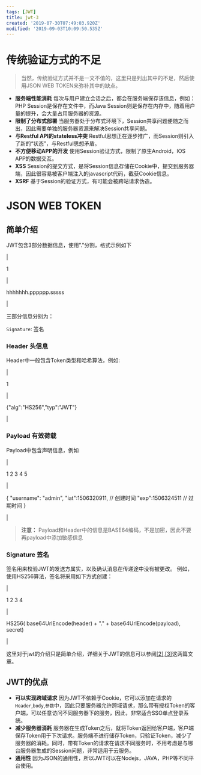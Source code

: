```yaml
---
tags: [JWT]
title: jwt-3
created: '2019-07-30T07:49:03.920Z'
modified: '2019-09-03T10:09:50.535Z'
---
```


# 传统验证方式的不足

> 当然，传统验证方式并不是一文不值的，这里只是列出其中的不足，然后使用JSON WEB TOKEN来弥补其中的缺点。

*   **服务端性能消耗** 每次与用户建立会话之后，都会在服务端保存该信息，例如：PHP Session是保存在文件中，而Java Session则是保存在内存中，随着用户量的提升，会大量占用服务器的资源。
*   **限制了分布式部署** 当服务器处于分布式环境下，Session共享问题便随之而出，因此需要单独的服务器资源来解决Session共享问题。
*   **与Restful API的stateless冲突** Restful思想正在逐步推广，而Session则引入了新的“状态”，与Restful思想矛盾。
*   **不方便移动APP的开发** 使用Session验证方式，限制了原生Android，IOS APP的数据交互。
*   **XSS** Session的提交方式，是将Session信息存储在Cookie中，提交到服务器端，因此很容易被客户端注入的javascript代码，截获Cookie信息。
*   **XSRF** 基于Session的验证方式，有可能会被跨站请求伪造。

# [](#JSON-WEB-TOKEN "JSON WEB TOKEN")JSON WEB TOKEN

## [](#简单介绍 "简单介绍")简单介绍

JWT包含3部分数据信息，使用”.”分割，格式示例如下

|

1

 |

hhhhhhh.pppppp.sssss

 |

三部分信息分别为：

`Signature`: 签名

### [](#Header-头信息 "Header 头信息")Header 头信息

Header中一般包含Token类型和哈希算法，例如:

|

1

 |

{"alg":"HS256","typ":"JWT"}

 |

### [](#Payload-有效荷载 "Payload 有效荷载")Payload 有效荷载

Payload中包含声明信息，例如

|

1
2
3
4
5

 |

{
 "username": "admin",
 "iat":1506320911,  // 创建时间
 "exp":1506324511  // 过期时间
}

 |

> **注意：** Payload和Header中的信息是BASE64编码，不是加密，因此不要再payload中添加敏感信息

### [](#Signature-签名 "Signature 签名")Signature 签名

签名用来校验JWT的发送方属实，以及确认消息在传递途中没有被更改。
例如，使用HS256算法，签名将采用如下方式创建：

|

1
2
3
4

 |

HS256(
 base64UrlEncode(header) + "." +
 base64UrlEncode(payload),
 secret)

 |

这里对于jwt的介绍只是简单介绍，详细关于JWT的信息可以参阅[\[2\]](http://www.jianshu.com/p/576dbf44b2ae),[\[3\]](https://github.com/smilingsun/blog/issues/1)这两篇文章。

## [](#JWT的优点 "JWT的优点")JWT的优点

*   **可以实现跨域请求** 因为JWT不依赖于Cookie，它可以添加在请求的`Header`,`body`,`参数`中，因此只要服务器允许跨域请求，那么带有授权Token的客户端，可以任意访问不同服务器下的服务，因此，非常适合SSO单点登录系统。
*   **减少服务器消耗** 服务器在生成Token之后，就将Token返回给客户端，客户端保存Token用于下次请求。服务端不进行储存Token，只验证Token，减少了服务器的消耗。同时，带有Token的请求在请求不同服务时，不用考虑是与哪台服务器生成的Session问题，非常适用于云服务。
*   **通用性** 因为JSON的通用性，所以JWT可以在Nodejs，JAVA，PHP等不同平台使用。

